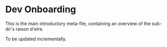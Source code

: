 # Dev Onboarding

This is the main introductory meta-file, containing an overview of the sub-dir's raison d'etre.

To be updated incrementally.